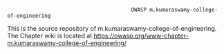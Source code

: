                                             OWASP m.kumaraswamy-college-of-engineering

This is the source repository of m.kumaraswamy-college-of-engineering. The Chapter wiki is located at https://owasp.org/www-chapter-m.kumaraswamy-college-of-engineering/

